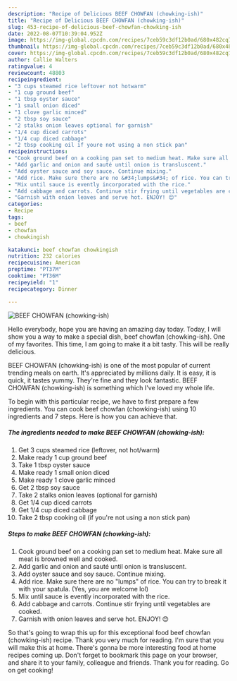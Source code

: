 ```yaml
---
description: "Recipe of Delicious BEEF CHOWFAN (chowking-ish)"
title: "Recipe of Delicious BEEF CHOWFAN (chowking-ish)"
slug: 453-recipe-of-delicious-beef-chowfan-chowking-ish
date: 2022-08-07T10:39:04.952Z
image: https://img-global.cpcdn.com/recipes/7ceb59c3df12b0ad/680x482cq70/beef-chowfan-chowking-ish-recipe-main-photo.jpg
thumbnail: https://img-global.cpcdn.com/recipes/7ceb59c3df12b0ad/680x482cq70/beef-chowfan-chowking-ish-recipe-main-photo.jpg
cover: https://img-global.cpcdn.com/recipes/7ceb59c3df12b0ad/680x482cq70/beef-chowfan-chowking-ish-recipe-main-photo.jpg
author: Callie Walters
ratingvalue: 4
reviewcount: 48803
recipeingredient:
- "3 cups steamed rice leftover not hotwarm"
- "1 cup ground beef"
- "1 tbsp oyster sauce"
- "1 small onion diced"
- "1 clove garlic minced"
- "2 tbsp soy sauce"
- "2 stalks onion leaves optional for garnish"
- "1/4 cup diced carrots"
- "1/4 cup diced cabbage"
- "2 tbsp cooking oil if youre not using a non stick pan"
recipeinstructions:
- "Cook ground beef on a cooking pan set to medium heat. Make sure all meat is browned well and cooked."
- "Add garlic and onion and sauté until onion is transluscent."
- "Add oyster sauce and soy sauce. Continue mixing."
- "Add rice. Make sure there are no &#34;lumps&#34; of rice. You can try to break it with your spatula. (Yes, you are welcome lol)"
- "Mix until sauce is evently incorporated with the rice."
- "Add cabbage and carrots. Continue stir frying until vegetables are cooked."
- "Garnish with onion leaves and serve hot. ENJOY! 😊"
categories:
- Recipe
tags:
- beef
- chowfan
- chowkingish

katakunci: beef chowfan chowkingish 
nutrition: 232 calories
recipecuisine: American
preptime: "PT37M"
cooktime: "PT36M"
recipeyield: "1"
recipecategory: Dinner

---
```



![BEEF CHOWFAN (chowking-ish)](https://img-global.cpcdn.com/recipes/7ceb59c3df12b0ad/680x482cq70/beef-chowfan-chowking-ish-recipe-main-photo.jpg)

Hello everybody, hope you are having an amazing day today. Today, I will show you a way to make a special dish, beef chowfan (chowking-ish). One of my favorites. This time, I am going to make it a bit tasty. This will be really delicious.

BEEF CHOWFAN (chowking-ish) is one of the most popular of current trending meals on earth. It's appreciated by millions daily. It is easy, it is quick, it tastes yummy. They're fine and they look fantastic. BEEF CHOWFAN (chowking-ish) is something which I've loved my whole life.




To begin with this particular recipe, we have to first prepare a few ingredients. You can cook beef chowfan (chowking-ish) using 10 ingredients and 7 steps. Here is how you can achieve that.

<!--inarticleads1-->

##### The ingredients needed to make BEEF CHOWFAN (chowking-ish):

1. Get 3 cups steamed rice (leftover, not hot/warm)
1. Make ready 1 cup ground beef
1. Take 1 tbsp oyster sauce
1. Make ready 1 small onion diced
1. Make ready 1 clove garlic minced
1. Get 2 tbsp soy sauce
1. Take 2 stalks onion leaves (optional for garnish)
1. Get 1/4 cup diced carrots
1. Get 1/4 cup diced cabbage
1. Take 2 tbsp cooking oil (if you&#39;re not using a non stick pan)




<!--inarticleads2-->

##### Steps to make BEEF CHOWFAN (chowking-ish):

1. Cook ground beef on a cooking pan set to medium heat. Make sure all meat is browned well and cooked.
1. Add garlic and onion and sauté until onion is transluscent.
1. Add oyster sauce and soy sauce. Continue mixing.
1. Add rice. Make sure there are no &#34;lumps&#34; of rice. You can try to break it with your spatula. (Yes, you are welcome lol)
1. Mix until sauce is evently incorporated with the rice.
1. Add cabbage and carrots. Continue stir frying until vegetables are cooked.
1. Garnish with onion leaves and serve hot. ENJOY! 😊




So that's going to wrap this up for this exceptional food beef chowfan (chowking-ish) recipe. Thank you very much for reading. I'm sure that you will make this at home. There's gonna be more interesting food at home recipes coming up. Don't forget to bookmark this page on your browser, and share it to your family, colleague and friends. Thank you for reading. Go on get cooking!
